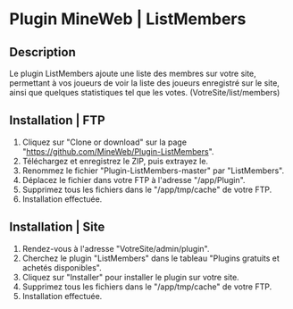 # Plugin MineWeb | ListMembers

## Description
Le plugin ListMembers ajoute une liste des membres sur votre site, permettant à vos joueurs de voir la liste des joueurs enregistré sur le site, ainsi que quelques statistiques tel que les votes. (VotreSite/list/members)

## Installation | FTP
1. Cliquez sur "Clone or download" sur la page "https://github.com/MineWeb/Plugin-ListMembers".
2. Téléchargez et enregistrez le ZIP, puis extrayez le.
3. Renommez le fichier "Plugin-ListMembers-master" par "ListMembers".
4. Déplacez le fichier dans votre FTP à l'adresse "/app/Plugin".
5. Supprimez tous les fichiers dans le "/app/tmp/cache" de votre FTP.
6. Installation effectuée.

## Installation | Site
1. Rendez-vous à l'adresse "VotreSite/admin/plugin".
2. Cherchez le plugin "ListMembers" dans le tableau "Plugins gratuits et achetés disponibles".
3. Cliquez sur "Installer" pour installer le plugin sur votre site.
4. Supprimez tous les fichiers dans le "/app/tmp/cache" de votre FTP.
5. Installation effectuée.
